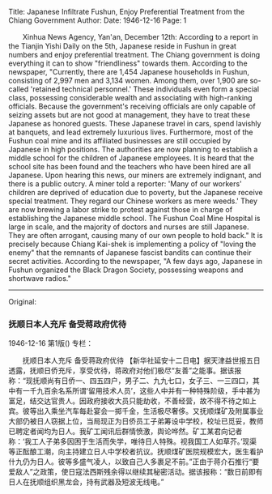 Title: Japanese Infiltrate Fushun, Enjoy Preferential Treatment from the Chiang Government
Author:
Date: 1946-12-16
Page: 1

　　Xinhua News Agency, Yan'an, December 12th: According to a report in the Tianjin Yishi Daily on the 5th, Japanese reside in Fushun in great numbers and enjoy preferential treatment. The Chiang government is doing everything it can to show "friendliness" towards them. According to the newspaper, "Currently, there are 1,454 Japanese households in Fushun, consisting of 2,997 men and 3,134 women. Among them, over 1,900 are so-called 'retained technical personnel.' These individuals even form a special class, possessing considerable wealth and associating with high-ranking officials. Because the government's receiving officials are only capable of seizing assets but are not good at management, they have to treat these Japanese as honored guests. These Japanese travel in cars, spend lavishly at banquets, and lead extremely luxurious lives. Furthermore, most of the Fushun coal mine and its affiliated businesses are still occupied by Japanese in high positions. The authorities are now planning to establish a middle school for the children of Japanese employees. It is heard that the school site has been found and the teachers who have been hired are all Japanese. Upon hearing this news, our miners are extremely indignant, and there is a public outcry. A miner told a reporter: 'Many of our workers' children are deprived of education due to poverty, but the Japanese receive special treatment. They regard our Chinese workers as mere weeds.' They are now brewing a labor strike to protest against those in charge of establishing the Japanese middle school. The Fushun Coal Mine Hospital is large in scale, and the majority of doctors and nurses are still Japanese. They are often arrogant, causing many of our own people to hold back." It is precisely because Chiang Kai-shek is implementing a policy of "loving the enemy" that the remnants of Japanese fascist bandits can continue their secret activities. According to the newspaper, "A few days ago, Japanese in Fushun organized the Black Dragon Society, possessing weapons and shortwave radios."



<hr /> 

Original: 


### 抚顺日本人充斥  备受蒋政府优待

1946-12-16
第1版()
专栏：

　　抚顺日本人充斥  备受蒋政府优待
    【新华社延安十二日电】据天津益世报五日透露，抚顺日侨充斥，享受优待，蒋政府对他们极尽“友善”之能事。据该报称：“现抚顺尚有日侨一、四五四户，男子二、九九七口，女子三、一三四口，其中有一千九百余名系所谓‘留用技术人员’，这些人中并有一种特殊阶级，手中甚为富足，结交达官贵人。因政府接收大员只能劫收，不善经营，故不得不待之如上宾。彼等出入乘坐汽车每赴宴会一掷千金，生活极尽奢侈。又抚顺煤矿及附属事业大部仍被日人窃据上位，当局现正为日侨员工子弟筹设中学校，校址已觅妥，教师已聘定者闻均为日人。我矿工闻讯后群情愤激，舆论哗然。矿工某君向记者称：‘我工人子弟多因困于生活而失学，唯待日人特殊。视我国工人如草芥。’现渠等正酝酿工潮，向主持建立日人中学校者抗议。抚顺煤矿医院规模宏大，医生看护什九仍为日人。彼等多盛气凌人，以致自己人多裹足不前。”正由于蒋介石推行“要爱敌人”之政策，使日寇法西斯残余得以继续其秘密活动。据该报称：“数日前即有日人在抚顺组织黑龙会，持有武器及短波无线电。”
